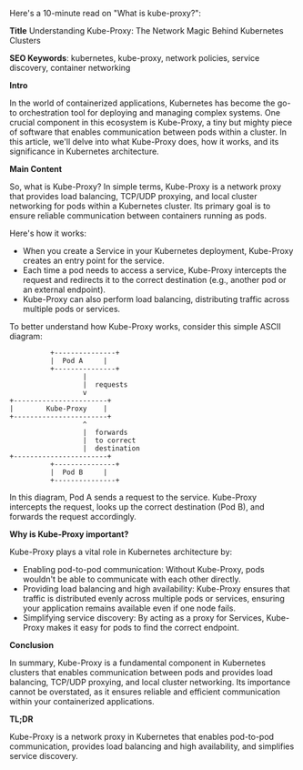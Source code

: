 Here's a 10-minute read on "What is kube-proxy?":

**Title**
Understanding Kube-Proxy: The Network Magic Behind Kubernetes Clusters

**SEO Keywords**: kubernetes, kube-proxy, network policies, service discovery, container networking

**Intro**

In the world of containerized applications, Kubernetes has become the go-to orchestration tool for deploying and managing complex systems. One crucial component in this ecosystem is Kube-Proxy, a tiny but mighty piece of software that enables communication between pods within a cluster. In this article, we'll delve into what Kube-Proxy does, how it works, and its significance in Kubernetes architecture.

**Main Content**

So, what is Kube-Proxy? In simple terms, Kube-Proxy is a network proxy that provides load balancing, TCP/UDP proxying, and local cluster networking for pods within a Kubernetes cluster. Its primary goal is to ensure reliable communication between containers running as pods.

Here's how it works:

* When you create a Service in your Kubernetes deployment, Kube-Proxy creates an entry point for the service.
* Each time a pod needs to access a service, Kube-Proxy intercepts the request and redirects it to the correct destination (e.g., another pod or an external endpoint).
* Kube-Proxy can also perform load balancing, distributing traffic across multiple pods or services.

To better understand how Kube-Proxy works, consider this simple ASCII diagram:
```
          +---------------+
          |  Pod A     |
          +---------------+
                  |
                  |  requests
                  v
+-----------------------+
|        Kube-Proxy    |
+-----------------------+
                  ^
                  |  forwards
                  |  to correct
                  |  destination
+-----------------------+
          +---------------+
          |  Pod B     |
          +---------------+
```

In this diagram, Pod A sends a request to the service. Kube-Proxy intercepts the request, looks up the correct destination (Pod B), and forwards the request accordingly.

**Why is Kube-Proxy important?**

Kube-Proxy plays a vital role in Kubernetes architecture by:

* Enabling pod-to-pod communication: Without Kube-Proxy, pods wouldn't be able to communicate with each other directly.
* Providing load balancing and high availability: Kube-Proxy ensures that traffic is distributed evenly across multiple pods or services, ensuring your application remains available even if one node fails.
* Simplifying service discovery: By acting as a proxy for Services, Kube-Proxy makes it easy for pods to find the correct endpoint.

**Conclusion**

In summary, Kube-Proxy is a fundamental component in Kubernetes clusters that enables communication between pods and provides load balancing, TCP/UDP proxying, and local cluster networking. Its importance cannot be overstated, as it ensures reliable and efficient communication within your containerized applications.

**TL;DR**

Kube-Proxy is a network proxy in Kubernetes that enables pod-to-pod communication, provides load balancing and high availability, and simplifies service discovery.
